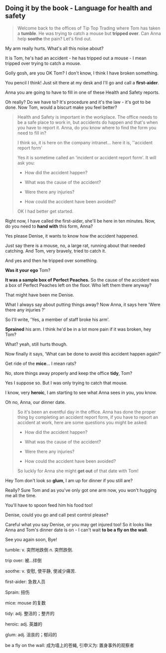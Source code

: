 ## Doing it by the book - Language for health and safety

> Welcome back to the offices of Tip Top Trading where Tom has taken a **tumble**. He was trying to catch a mouse but **tripped over**. Can Anna help **soothe** the pain? Let's find out.

My arm really hurts. What's all this noise about? 

It is Tom, he's had an accident - he has tripped out a mouse - I mean tripped over trying to catch a mouse.

Golly gosh, are you OK Tom? I don't know, I think I have broken something. 

You pencil I think! Just sit there at my desk and I'll go and call a **first-aider**. 

Anna you are going to have to fill in one of these Health and Safety reports. 

Oh really? Do we have to? It's procedure and it's the law - it's got to be done. Now Tom, would a biscurt make you feel better? 

> Health and Safety is important in the workplace. The office needs to be a safe place to work in, but accidents do happen and that's when you have to report it. Anna, do you know where to find the form you need to fill in?
> 
> I think so, it is here on the company intranet... here it is, ''accident report form'
> 
> Yes it is sometime called an 'incident or accident report form'. It will ask you:
> 
> * How did the accident happen?
> 
> * What was the cause of the accident?
> 
> * Were there any injuries?
> 
> * How could the accident have been avoided?
> 
> OK I had better get started.

Right now, I have called the first-aider, she'll be here in ten minutes. Now, do you need to **hand with** this form, Anna?

Yes please Denise, it wants to know how the accident happened.

Just say there is a mouse, no, a large rat, running about that needed catching. And Tom, very bravely, tried to catch it. 

And yes and then he tripped over something. 

**Was it your ego** Tom?

**It was a sample box of Perfect Peaches.** So the cause of the accident was a box of Perfect Peaches left on the floor. Who left them there anyway?

That might have been me Denise.

What I always say about putting things away? Now Anna, it says here 'Were there any injuries ?'

So I'll write, 'Yes, a member of staff broke his arm'.

**Sprained** his arm. I think he'd be in a lot more pain if it was broken, hey Tom?

What? yeah, still hurts though. 

Now finally it says, 'What can be done to avoid this accident happen again?'

Get ride of the **mice**... I mean rats?

No, store things away properly and keep the office **tidy**, Tom?

Yes I suppose so. But I was only trying to catch that mouse.

I know, very **heroic**, I am starting to see what Anna sees in you, you know.

Oh no, Anna, our dinner date. 

> So it's been an eventful day in the office. Anna has done the proper thing by completing an accident report form, if you have to report an accident at work, here are some questions you might be asked:
> 
> * How did the accident happen?
> 
> * What was the cause of the accident?
> 
> * Were there any injuries?
> 
> * How could the accident have been avoided? 
> 
> So luckly for Anna she might **get out** of that date with Tom! 

Hey Tom don't look so **glum**, I am up for dinner if you still are? 

Really? Sure Tom and as you've only got one arm now, you won't hugging me all the time. 

You'll have to spoon feed him his food too! 

Denise, could you go and call pest control please? 

Careful what you say Denise, or you may get injured too! So it looks like Anna and Tom's dinner date is on - I can't wait **to be a fly on the wall**. 

See you again soon, Bye!



tumble: v. 突然地跌倒 n. 突然跌倒.

trip over: 被…绊倒

soothe: v. 安慰, 使平静, 使减少痛苦.

first-aider: 急救人员 

Sprain: 扭伤

mice: mouse 的复数 

tidy: adj. 整洁的；整齐的

heroic: adj. 英雄的

glum: adj. 沮丧的；郁闷的

be a fly on the wall: 成为墙上的苍蝇, 引申义为: 置身事外的观察者
